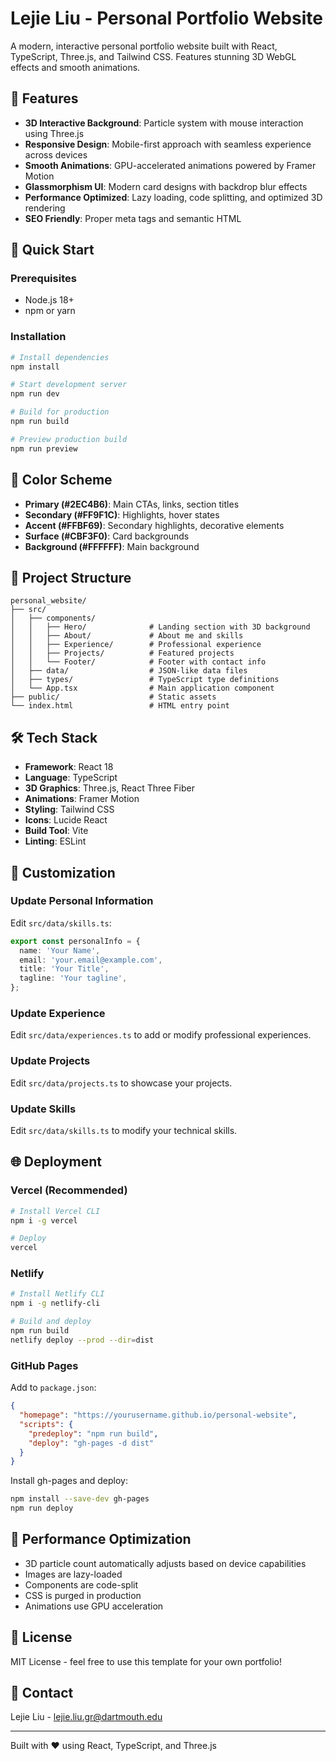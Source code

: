 # Lejie Liu - Personal Portfolio Website

A modern, interactive personal portfolio website built with React, TypeScript, Three.js, and Tailwind CSS. Features stunning 3D WebGL effects and smooth animations.

## 🎨 Features

- **3D Interactive Background**: Particle system with mouse interaction using Three.js
- **Responsive Design**: Mobile-first approach with seamless experience across devices
- **Smooth Animations**: GPU-accelerated animations powered by Framer Motion
- **Glassmorphism UI**: Modern card designs with backdrop blur effects
- **Performance Optimized**: Lazy loading, code splitting, and optimized 3D rendering
- **SEO Friendly**: Proper meta tags and semantic HTML

## 🚀 Quick Start

### Prerequisites

- Node.js 18+ 
- npm or yarn

### Installation

```bash
# Install dependencies
npm install

# Start development server
npm run dev

# Build for production
npm run build

# Preview production build
npm run preview
```

## 🎨 Color Scheme

- **Primary (#2EC4B6)**: Main CTAs, links, section titles
- **Secondary (#FF9F1C)**: Highlights, hover states
- **Accent (#FFBF69)**: Secondary highlights, decorative elements
- **Surface (#CBF3F0)**: Card backgrounds
- **Background (#FFFFFF)**: Main background

## 📂 Project Structure

```
personal_website/
├── src/
│   ├── components/
│   │   ├── Hero/              # Landing section with 3D background
│   │   ├── About/             # About me and skills
│   │   ├── Experience/        # Professional experience
│   │   ├── Projects/          # Featured projects
│   │   └── Footer/            # Footer with contact info
│   ├── data/                  # JSON-like data files
│   ├── types/                 # TypeScript type definitions
│   └── App.tsx                # Main application component
├── public/                    # Static assets
└── index.html                 # HTML entry point
```

## 🛠 Tech Stack

- **Framework**: React 18
- **Language**: TypeScript
- **3D Graphics**: Three.js, React Three Fiber
- **Animations**: Framer Motion
- **Styling**: Tailwind CSS
- **Icons**: Lucide React
- **Build Tool**: Vite
- **Linting**: ESLint

## 📝 Customization

### Update Personal Information

Edit `src/data/skills.ts`:

```typescript
export const personalInfo = {
  name: 'Your Name',
  email: 'your.email@example.com',
  title: 'Your Title',
  tagline: 'Your tagline',
};
```

### Update Experience

Edit `src/data/experiences.ts` to add or modify professional experiences.

### Update Projects

Edit `src/data/projects.ts` to showcase your projects.

### Update Skills

Edit `src/data/skills.ts` to modify your technical skills.

## 🌐 Deployment

### Vercel (Recommended)

```bash
# Install Vercel CLI
npm i -g vercel

# Deploy
vercel
```

### Netlify

```bash
# Install Netlify CLI
npm i -g netlify-cli

# Build and deploy
npm run build
netlify deploy --prod --dir=dist
```

### GitHub Pages

Add to `package.json`:

```json
{
  "homepage": "https://yourusername.github.io/personal-website",
  "scripts": {
    "predeploy": "npm run build",
    "deploy": "gh-pages -d dist"
  }
}
```

Install gh-pages and deploy:

```bash
npm install --save-dev gh-pages
npm run deploy
```

## 🔧 Performance Optimization

- 3D particle count automatically adjusts based on device capabilities
- Images are lazy-loaded
- Components are code-split
- CSS is purged in production
- Animations use GPU acceleration

## 📄 License

MIT License - feel free to use this template for your own portfolio!

## 💬 Contact

Lejie Liu - lejie.liu.gr@dartmouth.edu

---

Built with ❤️ using React, TypeScript, and Three.js

